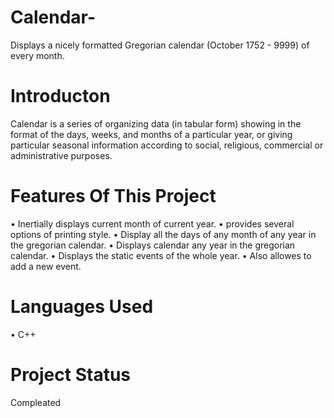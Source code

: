 # Calendar-
 Displays a nicely formatted  Gregorian calendar (October 1752 - 9999) of every month.

# Introducton
Calendar is a series of organizing data (in tabular form) showing in the format of the days, weeks, and months of a particular year, or giving particular seasonal information according to social, religious, commercial or administrative purposes.

# Features Of This Project
•	Inertially displays current month of current year.
•	provides several options of printing style.
•	Display all the days of any month of any year in the gregorian calendar.
•	Displays calendar any year in the gregorian calendar.
•	Displays the static events of the whole year.
•	Also allowes to add a new event.

# Languages Used
•	C++

# Project Status 
Compleated

